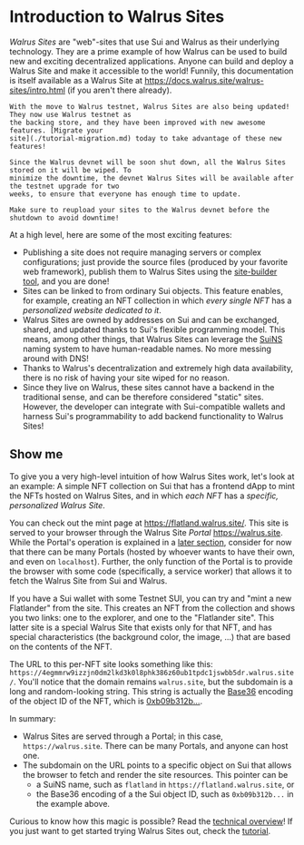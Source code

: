 # Introduction to Walrus Sites

*Walrus Sites* are "web"-sites that use Sui and Walrus as their underlying technology. They are a
prime example of how Walrus can be used to build new and exciting decentralized applications. Anyone
can build and deploy a Walrus Site and make it accessible to the world! Funnily, this documentation
is itself available as a Walrus Site at <https://docs.walrus.site/walrus-sites/intro.html> (if you
aren't there already).

```admonish tip title="Make sure you update!"
With the move to Walrus testnet, Walrus Sites are also being updated! They now use Walrus testnet as
the backing store, and they have been improved with new awesome features. [Migrate your
site](./tutorial-migration.md) today to take advantage of these new features!
```

```admonish danger title="Walrus Sites devnet being discontinued"
Since the Walrus devnet will be soon shut down, all the Walrus Sites stored on it will be wiped. To
minimize the downtime, the devnet Walrus Sites will be available after the testnet upgrade for two
weeks, to ensure that everyone has enough time to update.

Make sure to reupload your sites to the Walrus devnet before the shutdown to avoid downtime!
```

At a high level, here are some of the most exciting features:

- Publishing a site does not require managing servers or complex configurations; just provide the
  source files (produced by your favorite web framework), publish them to Walrus Sites using the
  [site-builder tool](./overview.md#the-site-builder), and you are done!
- Sites can be linked to from ordinary Sui objects. This feature enables, for example, creating an
  NFT collection in which *every single NFT* has a *personalized website dedicated to it*.
- Walrus Sites are owned by addresses on Sui and can be exchanged, shared, and updated thanks to
  Sui's flexible programming model. This means, among other things, that Walrus Sites can leverage
  the [SuiNS](https://suins.io/) naming system to have human-readable names. No more messing around
  with DNS!
- Thanks to Walrus's decentralization and extremely high data availability, there is no risk of
  having your site wiped for no reason.
- Since they live on Walrus, these sites cannot have a backend in the traditional sense, and can be
  therefore considered "static" sites. However, the developer can integrate with Sui-compatible
  wallets and harness Sui's programmability to add backend functionality to Walrus Sites!

## Show me

To give you a very high-level intuition of how Walrus Sites work, let's look at an example: A simple
NFT collection on Sui that has a frontend dApp to mint the NFTs hosted on Walrus Sites, and in
which *each NFT* has a *specific, personalized Walrus Site*.

You can check out the mint page at <https://flatland.walrus.site/>. This site is served to your
browser through the Walrus Site *Portal* <https://walrus.site>. While the Portal's operation is
explained in a [later section](./portal.md), consider for now that there can be many Portals (hosted
by whoever wants to have their own, and even on `localhost`). Further, the only function of the
Portal is to provide the browser with some code (specifically, a service worker) that allows it to
fetch the Walrus Site from Sui and Walrus.

If you have a Sui wallet with some Testnet SUI, you can try and "mint a new Flatlander" from the
site. This creates an NFT from the collection and shows you two links: one to the explorer, and one
to the "Flatlander site". This latter site is a special Walrus Site that exists only for that NFT,
and has special characteristics (the background color, the image, ...) that are based on the
contents of the NFT.

The URL to this per-NFT site looks something like this:
`https://4egmmrw9izzjn0dm2lkd3k0l8phk386z60ub1tpdc1jswbb5dr.walrus.site/`. You'll notice that the
domain remains `walrus.site`, but the subdomain is a long and random-looking string. This string is
actually the [Base36](https://en.wikipedia.org/wiki/Base36) encoding of the object ID of the NFT,
which is
[0xb09b312b...](https://suiscan.xyz/testnet/object/0xb09b312b28049467dd6173b6cebb60ed5fe3046883e248632bf9fb20b7dbdaff).

In summary:

- Walrus Sites are served through a Portal; in this case, `https://walrus.site`. There can be many
  Portals, and anyone can host one.
- The subdomain on the URL points to a specific object on Sui that allows the browser to fetch and
  render the site resources. This pointer can be
  - a SuiNS name, such as `flatland` in `https://flatland.walrus.site`, or
  - the Base36 encoding of a the Sui object ID, such as `0xb09b312b...` in the example above.

Curious to know how this magic is possible? Read the [technical overview](./overview.md)! If you
just want to get started trying Walrus Sites out, check the [tutorial](./tutorial.md).
